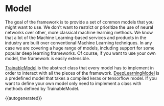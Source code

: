 # Model

The goal of the framework is to provide a set of common models that you might want to use. We don't want to restrict or 
prioritize the use of neural networks over other, more classical machine learning methods. We know that a lot of the 
Machine Learning-based services and products in the industry are built over conventional Machine Learning techniques. 
In any case we are covering a huge range of models, including support for some popular deep learning frameworks. Of 
course, if you want to use your own model, the framework is easily extensible.

[TrainableModel](../#trainablemodel-clas) is the abstract class that every model has to implement in order to interact 
with all the pieces of the framework. [DeepLearningModel](../#deeplearningmodel-class) is a predefined model that takes 
a compiled keras or tensorflow model. If you want to define your own model only need to implement a class with methods 
defined by TrainableModel. 


{{autogenerated}}